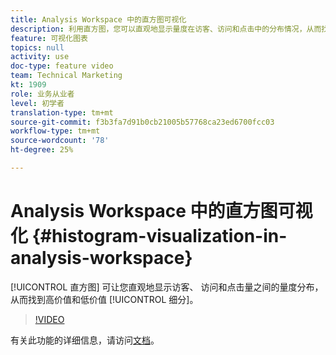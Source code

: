 ```yaml
---
title: Analysis Workspace 中的直方图可视化
description: 利用直方图，您可以直观地显示量度在访客、访问和点击中的分布情况，从而找到高价值和低价值细分。
feature: 可视化图表
topics: null
activity: use
doc-type: feature video
team: Technical Marketing
kt: 1909
role: 业务从业者
level: 初学者
translation-type: tm+mt
source-git-commit: f3b3fa7d91b0cb21005b57768ca23ed6700fcc03
workflow-type: tm+mt
source-wordcount: '78'
ht-degree: 25%

---
```



# Analysis Workspace 中的直方图可视化 {#histogram-visualization-in-analysis-workspace}

[!UICONTROL 直方图] 可让您直观地显示访客、  访问和点击量之间的量度分布，从而找到高价值和低价值 [!UICONTROL 细分]。

>[!VIDEO](https://video.tv.adobe.com/v/23725/?quality=12)

有关此功能的详细信息，请访问[文档](https://marketing.adobe.com/resources/help/zh_CN/analytics/analysis-workspace/histogram.html)。
